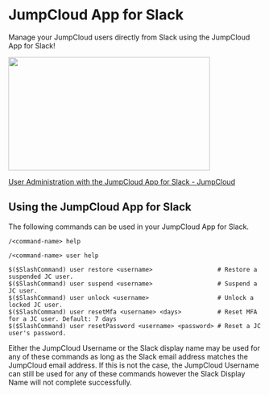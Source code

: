 # JumpCloud App for Slack
Manage your JumpCloud users directly from Slack using the JumpCloud App for Slack!

<p><a href="https://jumpcloud.com/blog/slack-app?wvideo=6ogzq4mfvu"><img src="https://embedwistia-a.akamaihd.net/deliveries/6d72bd3ddd07ead13a5cf2822522f277.jpg?image_play_button_size=2x&amp;image_crop_resized=960x540&amp;image_play_button=1&amp;image_play_button_color=41c8c6e0" width="400" height="225" style="width: 400px; height: 225px;"></a></p><p><a href="https://jumpcloud.com/blog/slack-app?wvideo=6ogzq4mfvu">User Administration with the JumpCloud App for Slack - JumpCloud</a></p>

## Using the JumpCloud App for Slack

The following commands can be used in your JumpCloud App for Slack.

```
/<command-name> help
```

```
/<command-name> user help
```
```User Commands Help
$($SlashCommand) user restore <username>                  # Restore a suspended JC user.
$($SlashCommand) user suspend <username>                  # Suspend a JC user.
$($SlashCommand) user unlock <username>                   # Unlock a locked JC user.
$($SlashCommand) user resetMfa <username> <days>          # Reset MFA for a JC user. Default: 7 days
$($SlashCommand) user resetPassword <username> <password> # Reset a JC user's password.
```

Either the JumpCloud Username or the Slack display name may be used for any of these commands as long as the Slack email address matches the JumpCloud email address. If this is not the case, the JumpCloud Username can still be used for any of these commands however the Slack Display Name will not complete successfully.
